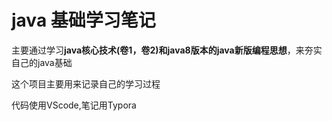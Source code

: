 # java 基础学习笔记

主要通过学习**java核心技术(卷1，卷2)**和java8版本的java新版**编程思想**，来夯实自己的java基础

这个项目主要用来记录自己的学习过程

代码使用VScode,笔记用Typora

